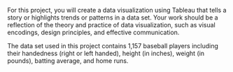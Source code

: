 For this project, you will create a data visualization using Tableau that tells a story or highlights trends or patterns in a data set. Your work should be a reflection of the theory and practice of data visualization, such as visual encodings, design principles, and effective communication.

The data set used in this project contains 1,157 baseball players including their handedness (right or left handed), height (in inches), weight (in pounds), batting average, and home runs.
